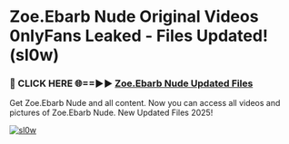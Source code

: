 # Zoe.Ebarb Nude Original Videos 0nlyFans Leaked - Files Updated! (sl0w)

<h3>🔴 CLICK HERE 🌐==►► <a href="https://tinyurl.com/4mcuefdz" rel="nofollow">Zoe.Ebarb Nude Updated Files</a></h3>

Get Zoe.Ebarb Nude and all content. Now you can access all videos and pictures of Zoe.Ebarb Nude. New Updated Files 2025!

[![sl0w](https://i.imgur.com/StAQSOY.gif)](https://tinyurl.com/4mcuefdz)
